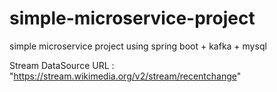 # simple-microservice-project
simple microservice project using spring boot + kafka + mysql

Stream DataSource URL : "https://stream.wikimedia.org/v2/stream/recentchange"
